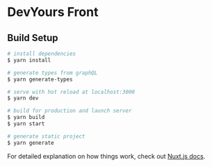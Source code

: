 # DevYours Front

## Build Setup

```bash
# install dependencies
$ yarn install

# generate types from graphQL
$ yarn generate-types

# serve with hot reload at localhost:3000
$ yarn dev

# build for production and launch server
$ yarn build
$ yarn start

# generate static project
$ yarn generate
```

For detailed explanation on how things work, check out [Nuxt.js docs](https://nuxtjs.org).
